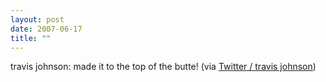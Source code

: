 ```yaml
---
layout: post
date: 2007-06-17
title: ""
---
```

travis johnson: made it to the top of the butte! (via <a href="http://twitter.com/travisj/statuses/108738632">Twitter / travis johnson</a>)